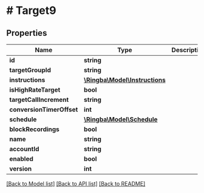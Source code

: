 # # Target9

## Properties

Name | Type | Description | Notes
------------ | ------------- | ------------- | -------------
**id** | **string** |  |
**targetGroupId** | **string** |  |
**instructions** | [**\Ringba\Model\Instructions**](Instructions.md) |  |
**isHighRateTarget** | **bool** |  |
**targetCallIncrement** | **string** |  |
**conversionTimerOffset** | **int** |  |
**schedule** | [**\Ringba\Model\Schedule**](Schedule.md) |  |
**blockRecordings** | **bool** |  |
**name** | **string** |  |
**accountId** | **string** |  |
**enabled** | **bool** |  |
**version** | **int** |  |

[[Back to Model list]](../../README.md#models) [[Back to API list]](../../README.md#endpoints) [[Back to README]](../../README.md)
